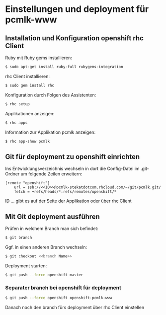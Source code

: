 # Einstellungen und deployment für pcmlk-www

## Installation und Konfiguration openshift rhc Client

Ruby mit Ruby gems installieren:
```sh
$ sudo apt-get install ruby-full rubygems-integration
```

rhc Client installieren:
```sh
$ sudo gem install rhc
```

Konfiguration durch Folgen des Assistenten:
```sh
$ rhc setup
```

Applikationen anzeigen:
```sh
$ rhc apps
```

Information zur Applikation pcmlk anzeigen:
```sh
$ rhc app-show pcmlk
```

## Git für deployment zu openshift einrichten
Ins Entwicklungsverzeichnis wechseln in dort die Config-Datei im .git-Ordner um folgende Zeilen erweitern:
```
[remote "openshift"]
	url = ssh://<<ID>>@pcmlk-stekatdotcom.rhcloud.com/~/git/pcmlk.git/
	fetch = +refs/heads/*:refs/remotes/openshift/*
```
ID ... gibt es auf der Seite der Applikation oder über rhc Client

## Mit Git deployment ausführen
Prüfen in welchem Branch man sich befindet:
```sh
$ git branch
```

Ggf. in einen anderen Branch wechseln:
```sh
$ git checkout <<branch Name>>
```

Deployment starten:
```sh
$ git push --force openshift master
```
### Separater branch bei openshift für deployment
```sh
$ git push --force openshift openshift-pcmlk-www
```

Danach noch den branch fürs deployment über rhc Client einstellen